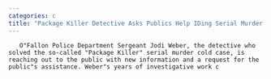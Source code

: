 ```yaml
---
categories: c
title: "Package Killer Detective Asks Publics Help IDing Serial Murder Victim"
---
```


      
      

      
         
       O"Fallon Police Department Sergeant Jodi Weber, the detective who solved the so-called "Package Killer" serial murder cold case, is reaching out to the public with new information and a request for the public"s assistance. Weber"s years of investigative work c